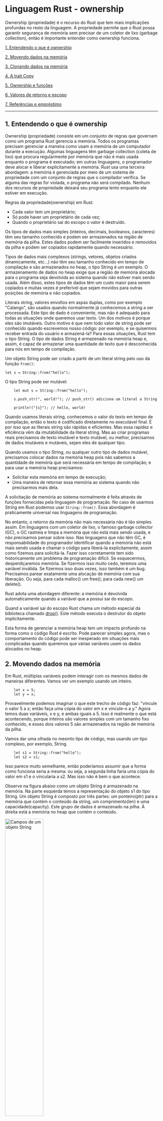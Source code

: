 # Linguagem Rust - ownership

Ownership (propriedade) é o recurso do Rust que tem mais implicações profundas no resto da linguagem. A propriedade permite que o Rust possa garantir segurança de memória sem precisar de um coletor de lixo (garbage collection), então é importante entender como ownership funciona.

[1. Entendendo o que é ownership](#1-Entendendo-o-que-é-ownership)

[2. Movendo dados na memória](#2-Movendo-dados-na-memória)

[3. Clonando dados na memória](#3-Clonando-dados-na-memória)

[4. A trait Copy](#4-A-trait-Copy)

[5. Ownership e funções](#5-Ownership-e-funções)

[6. Valores de retorno e escopo](#6-Valores-de-retorno-e-escopo)

[7. Referências e empréstimo](#7-Referências-e-empréstimo)


---

## 1. Entendendo o que é ownership

Ownership (propriedade) consiste em um conjunto de regras que governam como um programa Rust gerencia a memória. Todos os programas precisam gerenciar a maneira como usam a memória de um computador durante a execução. Algumas linguagens têm garbage collection (coleta de lixo) que procura regularmente por memória que não é mais usada enquanto o programa é executado; em outras linguagens, o programador deve alocar e liberar explicitamente a memória. Rust usa uma terceira abordagem: a memória é gerenciada por meio de um sistema de propriedade com um conjunto de regras que o compilador verifica. Se alguma das regras for violada, o programa não será compilado. Nenhum dos recursos de propriedade deixará seu programa lento enquanto ele estiver em execução.

Regras da propriedade(ownership) em Rust:

* Cada valor tem um proprietário;
* Só pode haver um proprietário de cada vez;
* Quando o proprietário sai do escopo o valor é destruído.

Os tipos de dados mais simples (inteiros, decimais, booleanos, caracteres) têm seu tamanho conhecido e podem ser armazenados na região de memória da pilha. Estes dados podem ser facilmente  inseridos e removidos da pilha e podem ser copiados rapidamente quando necessário.

Tipos de dados mais complexos (strings, vetores, objetos criados dinamicamente, etc...) não têm seu tamanho conhecido em tempo de compilação e são armazenados no heap, o tipo String é um exemplo. O armazenamento de dados no heap exige que a região de memória alocada para o programa seja devolvida ao sistema quando não estiver mais sendo usada. Além disso, estes tipos de dados têm um custo maior para serem copiados e muitas vezes é preferível que sejam movidos para outras posições de memória e não copiados.

Literais string, valores envoltos em aspas duplas, como por exemplo "Calango", são usados quando normalmente já conhecemos a string a ser processada. Este tipo de dado é conveniente, mas não é adequado para todas as situações onde queremos usar texto. Um dos motivos é porque eles são imutáveis. Outro motivo é que nem todo valor de string pode ser conhecido quando escrevemos nosso código: por exemplo, e se quisermos receber entrada do usuário e armazená-la? Para essas situações, Rust tem o tipo String. O tipo de dados String é armazenado na memória heap e, assim, é capaz de armazenar uma quantidade de texto que é desconhecida para nós em tempo de compilação. 

Um objeto String pode ser criado a partir de um literal string pelo uso da função ```from()```:

```
let s = String::from("hello");
```

O tipo String pode ser mutável:

```
    let mut s = String::from("hello");

    s.push_str(", world!"); // push_str() adiciona um literal a String

    println!("{s}"); // hello, world!
```


Quando usamos literais string, conhecemos o valor do texto em tempo de compilação, então o texto é codificado diretamente no executável final. É por isso que as literais string são rápidas e eficientes. Mas essa rapidez e eficiência vêm da imutabilidade da literal string. Mas ao criar programas reais precisamos de texto imutável e texto mutável, ou melhor, precisamos de dados imutáveis e mutáveis, sejam eles de qualquer tipo.

Quando usamos o tipo String, ou qualquer outro tipo de dados mutável,  precisamos colocar dados na memória heap pois não sabemos a quantidade de memória que será necessária em tempo de compilação; e para usar a memória heap precisamos:

* Solicitar esta memória em tempo de execução;
* Uma maneira de retornar essa memória ao sistema quando não precisarmos mais dela.

A solicitação de memória ao sistema normalmente é feita através de funções fornecidas pela linguagem de programação. No caso de usarmos String em Rust podemos usar ```String::from()```. Essa abordagem é praticamente  universal nas linguagens de programação. 

No entanto, o retorno da memória não mais necessária não é tão simples assim. Em linguagens com um coletor de lixo, o famoso garbage collector (GC), o GC rastreia e limpa a memória que não está mais sendo usada, e não precisamos pensar sobre isso. Nas linguagens que não têm GC, é responsabilidade do programador identificar quando a memória não está mais sendo usada e chamar o código para liberá-la explicitamente, assim como fizemos para solicitá-la. Fazer isso corretamente tem sido historicamente um problema de programação difícil. Se esquecermos, desperdiçaremos memória. Se fizermos isso muito cedo, teremos uma variável inválida. Se fizermos isso duas vezes, isso também é um bug. Precisamos parear exatamente uma alocação de memória com sua liberação. Ou seja, para cada malloc() um free(); para cada new() um delete().

Rust adota uma abordagem diferente: a memória é devolvida automaticamente quando a variável que a possui sai do escopo. 

Quand a variável sai do escopo Rust chama um método especial da biblioteca chamado [drop()](https://doc.rust-lang.org/std/ops/trait.Drop.html#tymethod.drop). Este método executa o destrutor do objeto implicitamente.

Esta forma de gerenciar a memória heap tem um impacto profundo na forma como o código Rust é escrito. Pode parecer simples agora, mas o comportamento do código pode ser inesperado em situações mais complicadas quando queremos que várias variáveis usem os dados alocados no heap. 

## 2. Movendo dados na memória

Em Rust, múltiplas variáveis podem interagir com os mesmos dados de maneiras diferentes. Vamos ver um exemplo usando um inteiro. 

```
    let x = 5;
    let y = x;
```

Provavelmente podemos imaginar o que este trecho de código faz: "vincule o valor 5 a x; então faça uma cópia do valor em x e vincule-o a y." Agora temos duas variáveis, x e y, e ambas iguais a 5. Isso é realmente o que está acontecendo, porque inteiros são valores simples com um tamanho fixo conhecido, e esses dois valores 5 são armazenados na região de memória da pilha.

Vamos dar uma olhada no mesmto tipo de código, mas usando um tipo complexo, por exemplo, String.

```
    let s1 = String::from("hello");
    let s2 = s1;
```

Isso parece muito semelhante, então poderíamos assumir que a forma como funciona seria a mesma: ou seja, a segunda linha faria uma cópia do valor em s1 e o vincularia a s2. Mas isso não é bem o que acontece. 

Observe na figura abaixo como um objeto String é armazenado na memória. Na parte esquerda temos a representação do objeto s1 do tipo String. Um objeto String é composto por três partes: um ponteiro(ptr) para a memória que contém o conteúdo da string, um comprimento(len) e uma capacidade(capacity). Este grupo de dados é armazenado na pilha. À direita está a memória no heap que contém o conteúdo. 

<img alt="Campos de um objeto String" src="images/ownership1.svg" class="center" style="width: 50%;">
 
O comprimento é a quantidade de memória, em bytes, que o conteúdo da String está usando atualmente. A capacidade é a quantidade total de memória, em bytes, que a String recebeu do alocador. A diferença entre comprimento e capacidade é importante, mas não neste contexto, então, por enquanto, está tudo bem ignorar a capacidade. 

Quando atribuímos s1 a s2, os dados da String são copiados, o que significa que copiamos o ponteiro, o comprimento e a capacidade que estão na pilha. Não copiamos os dados na memória heap para os quais o ponteiro se refere. Em outras palavras, a representação de dados na memória se parece com a figura abaixo. 

<img alt="Atribuindo um objeto String a outra variavel" src="images/ownership2.svg" class="center" style="width: 50%;">

A representação <font color="red">NÃO</font> se parece com a figura abaixo, que é como a memória seria se o Rust copiasse os dados do heap também. Se o Rust fizesse isso, a operação s2 = s1 poderia ser muito cara em termos de desempenho de tempo de execução se os dados no heap fossem grandes. 

<img alt="Se String fosse copiado" src="images/ownership3.svg" class="center" style="width: 50%;">

Anteriormente, dissemos que quando uma variável sai do escopo, o Rust chama automaticamente a função drop() e limpa a memória heap para essa variável. Mas observe, na figura mais acima referente a atribuição de s1 a s2, que ambos os ponteiros de dados apontam para a mesma região de memória heap. Isso é um problema: quando s2 e s1 saem do escopo, ambos tentarão liberar a mesma memória. Isso é conhecido como erro de liberação dupla (double free error) e é um dos bugs de segurança de memória que mencionamos anteriormente. Liberar memória duas vezes pode levar à corrupção de memória, o que pode levar a vulnerabilidades de segurança.

Para garantir a segurança da memória, após a linha ```let s2 = s1;```, o Rust considera s1 como inválido. Portanto, o Rust não precisa liberar nada quando s1 sai do escopo. Verifique o que acontece quando você tenta usar s1 depois que s2 é criado; não funcionará: 

```
    let s1 = String::from("hello");
    let s2 = s1;

    println!("{s1}, world!");
```

Ao compilar este código você receberá o seguinte erro porque Rust impede que você use a referência inválida: 

```
$ cargo run
   Compiling ownership v0.1.0 (file:///projects/ownership)
error[E0382]: borrow of moved value: `s1`
 --> src/main.rs:5:15
  |
2 |     let s1 = String::from("hello");
  |         -- move occurs because `s1` has type `String`, which does not implement the `Copy` trait
3 |     let s2 = s1;
  |              -- value moved here
4 |
5 |     println!("{s1}, world!");
  |               ^^^^ value borrowed here after move
  |
  = note: this error originates in the macro `$crate::format_args_nl` which comes from the expansion of the macro `println` (in Nightly builds, run with -Z macro-backtrace for more info)
help: consider cloning the value if the performance cost is acceptable
  |
3 |     let s2 = s1.clone();
  |                ++++++++

For more information about this error, try `rustc --explain E0382`.
error: could not compile `ownership` (bin "ownership") due to 1 previous error
```

Se você já ouviu os termos shallow copy(cópia superficial) e deep copy(cópia profunda) ao trabalhar com outras linguagens, o conceito de copiar o ponteiro, o comprimento e a capacidade sem copiar os dados provavelmente soa como fazer uma cópia superficial. Mas, como o Rust também invalida a primeira variável, em vez de ser chamada de cópia superficial, este procedimento é conhecido como movimentação. Neste exemplo, diríamos que s1 foi movido para s2. Então, o que realmente acontece é mostrado na figura abaixo.

<img alt="Movimentação de um objeto String" src="images/ownership4.svg" class="center" style="width: 50%;">

Isso resolve nosso problema! Com apenas a variável s2 válida, quando ela sair do escopo, ela sozinha liberará a memória, e pronto.

Além disso, há uma escolha de design que é implícita por isso: Rust nunca criará automaticamente cópias "profundas" de seus dados. Portanto, qualquer cópia automática pode ser considerada barata em termos de desempenho de tempo de execução. 

## 3. Clonando dados na memória

Se quisermos fazer deep copy(cópia profunda) de um objeto, ou seja, copiar os dados armazenados na memória heap além dos dados armazenados na memória stack (pilha), podemos usar o método ```clone()```.

```
    let s1 = String::from("hello");
    let s2 = s1.clone();

    println!("s1 = {s1}, s2 = {s2}");
```

Após este código teremos dois objetos String, cada um com suas partes na memória stack e na memória heap. Lembre-se que este método executa a cópia como imaginamos mas tem um custo.

Lembre-se que tipos simples (inteiros, float, char, boolean) que têm um tamanho conhecido em tempo de compilação, são armazenados inteiramente na pilha (memória stack), então cópias dos valores reais são rápidas de fazer. Isso significa que neste caso não há necessidade de usar o método clone(). Em outras palavras, não há diferença entre shallow copy(cópia superficial) e deep copy(cópia profunda) ao lidar com tipos simples, então chamar clone() não faria nada diferente da cópia superficial comum.

## 4. A trait Copy

Rust possui uma anotação especial chamada de ```trait Copy``` que podemos colocar em tipos que são armazenados na pilha, como inteiros. Se um tipo implementa o trait Copy, variáveis que o usam não são movidas, mas sim copiadas, tornando-as ainda válidas após a atribuição a outra variável. 

O Rust não permite que anotemos um tipo com Copy se o tipo, ou qualquer uma de suas partes, implementou a trait ```Drop```. Se o tipo precisar de algum procedimento especial quando o valor sair do escopo e adicionarmos a anotação Copy a esse tipo, obteremos um erro de compilação. Para saber como adicionar a anotação Copy ao seu tipo para implementar a trait, consulte [Traits deriváveis](https://doc.rust-lang.org/book/appendix-03-derivable-traits.html).

Então, quais tipos implementam a trait Copy? Você pode verificar a documentação do tipo fornecido para ter certeza, mas, como regra geral, qualquer grupo de valores escalares simples pode implementar Copy, e nada que exija alocação na memória heap ou aquisição de algum recurso pode implementar Copy. Aqui estão alguns dos tipos que implementam Copy:

* Todos os tipos inteiros, como u32.
* O tipo booleano, bool, com valores true e false.
* Todos os tipos de ponto flutuante, como f64.
* O tipo de caractere, char.
* Tuplas, se elas contiverem apenas tipos que também implementam Copy. Por exemplo, (i32, i32) implementa Copy, mas (i32, String) não.

## 5. Ownership e funções

A mecânica de passar um valor para uma função é semelhante àquela quando se atribui um valor a uma variável. Passar uma variável para uma função moverá ou copiará, assim como a atribuição. 

```
fn main() {
    let s = String::from("hello");  // s entra no escopo

    takes_ownership(s);             // o valor de s é movido para dentro da função...
                                    // ... e não é mais válido aqui

    let x = 5;                      // x entra no escopo

    makes_copy(x);                  // x poderia ser movido para dentro da função,
                                    // mas i32 é Copy, então beleza
                                    // usar x depois
} // Aqui x sai do escopo; s também, mas como s foi movido está tudo certo.

fn takes_ownership(some_string: String) { // some_string entra no escopo
    println!("{some_string}");
} // Aqui, some_string sai do escopo e `drop()` é chamado e
  // a memória alocada é liberada.

fn makes_copy(some_integer: i32) { // some_integer entra no escopo
    println!("{some_integer}");
} // Aqui, some_integer sai do escopo. Nada de especial acontece.
```
Se tentássemos usar s após a chamada para takes_ownership(), Rust lançaria um erro de compilação. Essas verificações estáticas nos protegem de erros. 

## 6. Valores de retorno e escopo

Retornar valores também pode transferir a propriedade. 

```
fn main() {
    let s1 = gives_ownership();         // gives_ownership move seu valor de retorno
                                        // value into s1

    let s2 = String::from("hello");     // s2 entra no escopo

    let s3 = takes_and_gives_back(s2);  // s2 é movido para dentro de
                                        // takes_and_gives_back(), que por sua vez
                                        // move seu valor de retorno para s3
} // Aqui, s3 sai do escopo e drop() é chamado. s2 foi movido, então nada
  // acontece. s1 sai do escopo e drop() é chamado.

fn gives_ownership() -> String {             // gives_ownership() moverá seu
                                             // valor de retorno para a função chamadora.

    let some_string = String::from("yours"); // some_string entra no escopo

    some_string                              // some_string é retornada e
                                             // movida para fora para a função chamadora.
}

// Esta função pega um objeto String e retorna outro.
fn takes_and_gives_back(a_string: String) -> String { // a_string entra no escopo

    a_string  // a_string é retornada e movida para a função chamadora.
}
```

A propriedade de uma variável segue o mesmo padrão sempre: atribuir um valor a outra variável move o valor. Quando uma variável que inclui dados no heap sai do escopo, o valor será limpo por drop(), a menos que a propriedade dos dados tenha sido movida para outra variável. 

Embora isso funcione, assumir a propriedade e depois retornar a propriedade com cada função é um pouco tedioso. E se quisermos permitir que uma função use um valor, mas não assuma a propriedade? É bastante irritante que tudo o que passarmos também precise ser passado de volta se quisermos usá-lo novamente, além de quaisquer dados resultantes do corpo da função que possamos querer retornar também. 

Rust nos permite retornar múltiplos valores usando uma tupla, como mostrado abaixo.

```
fn main() {
    let s1 = String::from("hello");

    let (s2, len) = calculate_length(s1);

    println!("The length of '{s2}' is {len}.");
}

fn calculate_length(s: String) -> (String, usize) {
    let length = s.len(); // len() retorna o tamanho da String

    (s, length)
}
``` 

Mas nem sempre é isso que queremos. Felizmente para nós, Rust tem um recurso para usar um valor sem transferir a propriedade, chamado ```referência```. 

## 7. Referências e empréstimo

asd


---
## Referências

[Capítulo 4 do Livro](https://doc.rust-lang.org/book/ch04-00-understanding-ownership.html)



---

arataca89@gmail.com

Última atualização: 20240921
